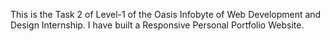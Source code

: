 This is the Task 2 of Level-1 of the Oasis Infobyte of Web Development and Design Internship. I have built a Responsive Personal Portfolio Website.

